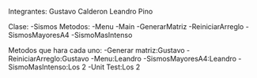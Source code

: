 Integrantes:
Gustavo Calderon
Leandro Pino

Clase:
-Sismos
Metodos:
-Menu
-Main
-GenerarMatriz
-ReiniciarArreglo
-SismosMayoresA4
-SismoMasIntenso

Metodos que hara cada uno:
-Generar matriz:Gustavo
-ReiniciarArreglo:Gustavo
-Menu:Leandro
-SismosMayoresA4:Leandro
-SismoMasIntenso:Los 2
-Unit Test:Los 2

